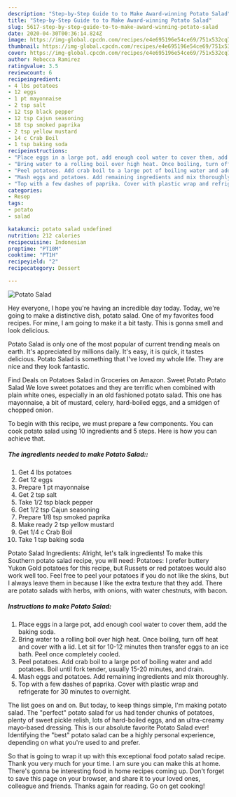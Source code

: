```yaml
---
description: "Step-by-Step Guide to to Make Award-winning Potato Salad"
title: "Step-by-Step Guide to to Make Award-winning Potato Salad"
slug: 5617-step-by-step-guide-to-to-make-award-winning-potato-salad
date: 2020-04-30T00:36:14.824Z
image: https://img-global.cpcdn.com/recipes/e4e695196e54ce69/751x532cq70/potato-salad-recipe-main-photo.jpg
thumbnail: https://img-global.cpcdn.com/recipes/e4e695196e54ce69/751x532cq70/potato-salad-recipe-main-photo.jpg
cover: https://img-global.cpcdn.com/recipes/e4e695196e54ce69/751x532cq70/potato-salad-recipe-main-photo.jpg
author: Rebecca Ramirez
ratingvalue: 3.5
reviewcount: 6
recipeingredient:
- 4 lbs potatoes
- 12 eggs
- 1 pt mayonnaise
- 2 tsp salt
- 12 tsp black pepper
- 12 tsp Cajun seasoning
- 18 tsp smoked paprika
- 2 tsp yellow mustard
- 14 c Crab Boil
- 1 tsp baking soda
recipeinstructions:
- "Place eggs in a large pot, add enough cool water to cover them, add the baking soda."
- "Bring water to a rolling boil over high heat. Once boiling, turn off heat and cover with a lid. Let sit for 10-12 minutes then transfer eggs to an ice bath. Peel once completely cooled."
- "Peel potatoes. Add crab boil to a large pot of boiling water and add potatoes. Boil until fork tender, usually 15-20 minutes, and drain."
- "Mash eggs and potatoes. Add remaining ingredients and mix thoroughly."
- "Top with a few dashes of paprika. Cover with plastic wrap and refrigerate for 30 minutes to overnight."
categories:
- Resep
tags:
- potato
- salad

katakunci: potato salad undefined
nutrition: 212 calories
recipecuisine: Indonesian
preptime: "PT10M"
cooktime: "PT1H"
recipeyield: "2"
recipecategory: Dessert

---
```



![Potato Salad](https://img-global.cpcdn.com/recipes/e4e695196e54ce69/751x532cq70/potato-salad-recipe-main-photo.jpg)

Hey everyone, I hope you're having an incredible day today. Today, we're going to make a distinctive dish, potato salad. One of my favorites food recipes. For mine, I am going to make it a bit tasty. This is gonna smell and look delicious.

Potato Salad is only one of the most popular of current trending meals on earth. It's appreciated by millions daily. It's easy, it is quick, it tastes delicious. Potato Salad is something that I've loved my whole life. They are nice and they look fantastic.

Find Deals on Potatoes Salad in Groceries on Amazon. Sweet Potato Potato Salad We love sweet potatoes and they are terrific when combined with plain white ones, especially in an old fashioned potato salad. This one has mayonnaise, a bit of mustard, celery, hard-boiled eggs, and a smidgen of chopped onion.


To begin with this recipe, we must prepare a few components. You can cook potato salad using 10 ingredients and 5 steps. Here is how you can achieve that.

##### The ingredients needed to make Potato Salad::

1. Get 4 lbs potatoes
1. Get 12 eggs
1. Prepare 1 pt mayonnaise
1. Get 2 tsp salt
1. Take 1/2 tsp black pepper
1. Get 1/2 tsp Cajun seasoning
1. Prepare 1/8 tsp smoked paprika
1. Make ready 2 tsp yellow mustard
1. Get 1/4 c Crab Boil
1. Take 1 tsp baking soda


Potato Salad Ingredients: Alright, let&#39;s talk ingredients! To make this Southern potato salad recipe, you will need: Potatoes: I prefer buttery Yukon Gold potatoes for this recipe, but Russets or red potatoes would also work well too. Feel free to peel your potatoes if you do not like the skins, but I always leave them in because I like the extra texture that they add. There are potato salads with herbs, with onions, with water chestnuts, with bacon. 

##### Instructions to make Potato Salad:

1. Place eggs in a large pot, add enough cool water to cover them, add the baking soda.
1. Bring water to a rolling boil over high heat. Once boiling, turn off heat and cover with a lid. Let sit for 10-12 minutes then transfer eggs to an ice bath. Peel once completely cooled.
1. Peel potatoes. Add crab boil to a large pot of boiling water and add potatoes. Boil until fork tender, usually 15-20 minutes, and drain.
1. Mash eggs and potatoes. Add remaining ingredients and mix thoroughly.
1. Top with a few dashes of paprika. Cover with plastic wrap and refrigerate for 30 minutes to overnight.


The list goes on and on. But today, to keep things simple, I&#39;m making potato salad. The &#34;perfect&#34; potato salad for us had tender chunks of potatoes, plenty of sweet pickle relish, lots of hard-boiled eggs, and an ultra-creamy mayo-based dressing. This is our absolute favorite Potato Salad ever! Identifying the &#34;best&#34; potato salad can be a highly personal experience, depending on what you&#39;re used to and prefer. 

So that is going to wrap it up with this exceptional food potato salad recipe. Thank you very much for your time. I am sure you can make this at home. There's gonna be interesting food in home recipes coming up. Don't forget to save this page on your browser, and share it to your loved ones, colleague and friends. Thanks again for reading. Go on get cooking!
